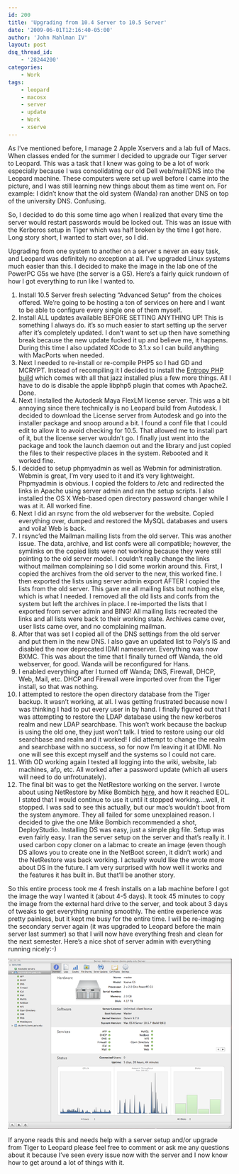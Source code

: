 ```yaml
---
id: 200
title: 'Upgrading from 10.4 Server to 10.5 Server'
date: '2009-06-01T12:16:40-05:00'
author: 'John Mahlman IV'
layout: post
dsq_thread_id:
    - '28244200'
categories:
    - Work
tags:
    - leopard
    - macosx
    - server
    - update
    - Work
    - xserve
---
```


As I’ve mentioned before, I manage 2 Apple Xservers and a lab full of Macs. When classes ended for the summer I decided to upgrade our Tiger server to Leopard. This was a task that I knew was going to be a lot of work especially because I was consolidating our old Dell web/mail/DNS into the Leopard machine. These computers were set up well before I came into the picture, and I was still learning new things about them as time went on. For example: I didn’t know that the old system (Wanda) ran another DNS on top of the university DNS. Confusing.

So, I decided to do this some time ago when I realized that every time the server would restart passwords would be locked out. This was an issue with the Kerberos setup in Tiger which was half broken by the time I got here. Long story short, I wanted to start over, so I did.

Upgrading from one system to another on a server s never an easy task, and Leopard was definitely no exception at all. I’ve upgraded Linux systems much easier than this. I decided to make the image in the lab one of the PowerPC G5s we have (the server is a G5). Here’s a fairly quick rundown of how I got everything to run like I wanted to.

1. Install 10.5 Server fresh selecting “Advanced Setup” from the choices offered. We’re going to be hosting a ton of services on here and I want to be able to configure every single one of them myself.
2. Install ALL updates available BEFORE SETTING ANYTHING UP! This is something I always do. it’s so much easier to start setting up the server after it’s completely updated. I don’t want to set up then have something break because the new update fucked it up and believe me, it happens. During this time I also updated XCode to 3.1.x so I can build anything with MacPorts when needed.
3. Next I needed to re-install or re-compile PHP5 so I had GD and MCRYPT. Instead of recompiling it I decided to install the [Entropy PHP build](http://www.entropy.ch/software/macosx/php/) which comes with all that jazz installed plus a few more things. All I have to do is disable the apple libphp5 plugin that comes wth Apache2. Done.
4. Next I installed the Autodesk Maya FlexLM license server. This was a bit annoying since there technically is no Leopard build from Autodesk. I decided to download the License server from Autodesk and go into the installer package and snoop around a bit. I found a conf file that I could edit to allow it to avoid checking for 10.5. That allowed me to install part of it, but the license server wouldn’t go. I finally just went into the package and took the launch daemon out and the library and just copied the files to their respective places in the system. Rebooted and it worked fine.
5. I decided to setup phpmyadmin as well as Webmin for administration. Webmin is great, I’m very used to it and it’s very lightweight. Phpmyadmin is obvious. I copied the folders to /etc and redirected the links in Apache using server admin and ran the setup scripts. I also installed the OS X Web-based open directory password changer while I was at it. All worked fine.
6. Next I did an rsync from the old webserver for the website. Copied everything over, dumped and restored the MySQL databases and users and voila! Web is back.
7. I rsync’ed the Mailman mailing lists from the old server. This was another issue. The data, archive, and list confs were all compatible; however, the symlinks on the copied lists were not working because they were still pointing to the old server model. I couldn’t really change the links without mailman complaining so I did some workin around this. First, I copied the archives from the old server to the new, this worked fine. I then exported the lists using server admin export AFTER I copied the lists from the old server. This gave me all mailing lists but nothing else, which is what I needed. I removed all the old lists and confs from the system but left the archives in place. I re-imported the lists that I exported from server admin and BING! All mailing lists recreated the links and all lists were back to their working state. Archives came over, user lists came over, and no complaining mailman.
8. After that was set I copied all of the DNS settings from the old server and put them in the new DNS. I also gave an updated list to Poly’s IS and disabled the now deprecated IDMI nameserver. Everything was now BXMC. This was about the time that I finally turned off Wanda, the old webserver, for good. Wanda will be reconfigured for Hans.
9. I enabled everything after I turned off Wanda; DNS, Firewall, DHCP, Web, Mail, etc. DHCP and Firewall were imported over from the Tiger install, so that was nothing.
10. I attempted to restore the open directory database from the Tiger backup. It wasn’t working, at all. I was getting frustrated because now I was thinking I had to put every user in by hand. I finally figured out that I was attempting to restore the LDAP database using the new kerberos realm and new LDAP searchbase. This won’t work because the backup is using the old one, they just won’t talk. I tried to restore using our old searchbase and realm and it worked! I did attempt to change the realm and searchbase with no success, so for now I’m leaving it at IDMI. No one will see this except myself and the systems so I could not care.
11. With OD working again I tested all logging into the wiki, website, lab machines, afp, etc. All worked after a password update (which all users will need to do unfrotunately).
12. The final bit was to get the NetRestore working on the server. I wrote about using NetRestore by Mike Bombich [here](http://yearofthegeek.net/2009/01/netrestore-reaches-eol-i-weep-inside-a-little/), and how it reached EOL. I stated that I would continue to use it until it stopped working….well, it stopped. I was sad to see this actually, but our mac’s wouldn’t boot from the system anymore. They all failed for some unexplained reason. I decided to give the one Mike Bombich recommended a shot, DeployStudio. Installing DS was easy, just a simple pkg file. Setup was even fairly easy. I ran the server setup on the server and that’s really it. I used carbon copy cloner on a labmac to create an image (even though DS allows you to create one in the NetBoot screen, it didn’t work) and the NetRestore was back working. I actually would like the wrote more about DS in the future. I am very surprised with how well it works and the features it has built in. But that’ll be another story.

So this entire process took me 4 fresh installs on a lab machine before I got the image the way I wanted it (about 4-5 days). It took 45 minutes to copy the image from the external hard drive to the server, and took about 3 days of tweaks to get everything running smoothly. The entire experience was pretty painless, but it kept me busy for the entire time. I will be re-imaging the secondary server again (it was upgraded to Leopard before the main server last summer) so that I will now have everything fresh and clean for the next semester. Here’s a nice shot of server admin with everything running nicely:-)

[![picture-3](/assets/uploads/2009/06/picture-3.png?resize=478%2C363 "picture-3")](/assets/uploads/2009/06/picture-3.png)

If anyone reads this and needs help with a server setup and/or upgrade from Tiger to Leopard please feel free to comment or ask me any questions about it because I’ve seen every issue now with the server and I now know how to get around a lot of things with it.
